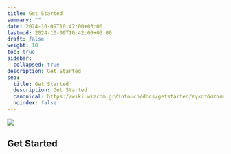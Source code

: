```yaml
---
title: Get Started
summary: ""
date: 2024-10-09T10:42:00+03:00
lastmod: 2024-10-09T10:42:00+03:00
draft: false
weight: 10
toc: true
sidebar:
  collapsed: true
description: Get Started
seo:
  title: Get Started
  description: Get Started
  canonical: https://wiki.wizcom.gr/intouch/docs/getstarted/εγκατάσταση-προαπαιτούμενου-λογισμικού/
  noindex: false
---
```

![](/images/intouch.png)

## Get Started
